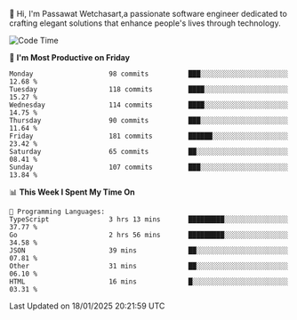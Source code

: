 
👋 Hi, I'm Passawat Wetchasart,a passionate software engineer dedicated to crafting elegant solutions that enhance people's lives through technology.


<!--START_SECTION:waka-->
![Code Time](http://img.shields.io/badge/Code%20Time-1%2C909%20hrs%2052%20mins-blue)

📅 **I'm Most Productive on Friday** 

```text
Monday                   98 commits          ███░░░░░░░░░░░░░░░░░░░░░░   12.68 % 
Tuesday                  118 commits         ████░░░░░░░░░░░░░░░░░░░░░   15.27 % 
Wednesday                114 commits         ████░░░░░░░░░░░░░░░░░░░░░   14.75 % 
Thursday                 90 commits          ███░░░░░░░░░░░░░░░░░░░░░░   11.64 % 
Friday                   181 commits         ██████░░░░░░░░░░░░░░░░░░░   23.42 % 
Saturday                 65 commits          ██░░░░░░░░░░░░░░░░░░░░░░░   08.41 % 
Sunday                   107 commits         ███░░░░░░░░░░░░░░░░░░░░░░   13.84 % 
```


📊 **This Week I Spent My Time On** 

```text
💬 Programming Languages: 
TypeScript               3 hrs 13 mins       █████████░░░░░░░░░░░░░░░░   37.77 % 
Go                       2 hrs 56 mins       █████████░░░░░░░░░░░░░░░░   34.58 % 
JSON                     39 mins             ██░░░░░░░░░░░░░░░░░░░░░░░   07.81 % 
Other                    31 mins             ██░░░░░░░░░░░░░░░░░░░░░░░   06.10 % 
HTML                     16 mins             █░░░░░░░░░░░░░░░░░░░░░░░░   03.31 % 
```


 Last Updated on 18/01/2025 20:21:59 UTC
<!--END_SECTION:waka-->

<!--
**markpassawat/markpassawat** is a ✨ _special_ ✨ repository because its `README.md` (this file) appears on your GitHub profile.

Here are some ideas to get you started:

- 🔭 I’m currently working on ...
- 🌱 I’m currently learning ...
- 👯 I’m looking to collaborate on ...
- 🤔 I’m looking for help with ...
- 💬 Ask me about ...
- 📫 How to reach me: ...
- 😄 Pronouns: He/Him
- ⚡ Fun fact: ...
-->
